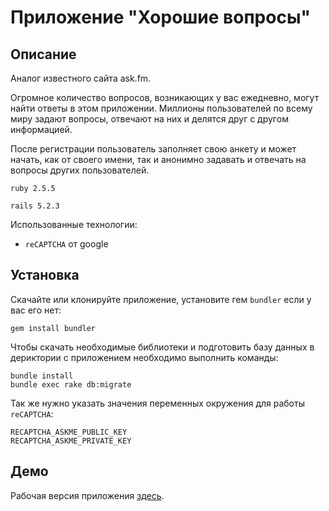# Приложение "Хорошие вопросы" #

## Описание ##
  Аналог известного сайта ask.fm.
  
  Огромное количество вопросов, возникающих у вас ежедневно, могут найти ответы в этом приложении. Миллионы пользователей по всему миру задают вопросы, отвечают на них и делятся друг с другом информацией.
  
  После регистрации пользователь заполняет свою анкету и может начать, как от своего имени, так и анонимно задавать и отвечать на вопросы других пользователей.
  
  
  `ruby 2.5.5`
  
  `rails 5.2.3`
  
  Использованные технологии:
- `reCAPTCHA` от google

## Установка ##
Скачайте или клонируйте приложение, установите гем `bundler` если у вас его нет:

```
gem install bundler
```

Чтобы скачать необходимые библиотеки и подготовить базу данных в дериктории с приложением необходимо выполнить команды:
```
bundle install
bundle exec rake db:migrate
```

Так же нужно указать значения переменных окружения для работы `reCAPTCHA`:

```
RECAPTCHA_ASKME_PUBLIC_KEY
RECAPTCHA_ASKME_PRIVATE_KEY
```

## Демо ##
Рабочая версия приложения [здесь](https://sprask.herokuapp.com/).
